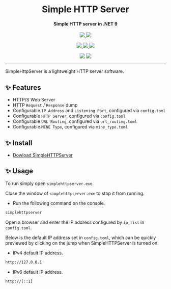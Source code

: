 <h1 align="center">Simple HTTP Server</h1>
<h4 align="center">Simple HTTP server in .NET 9</h4>

<p align="center">
  <a href="https://opensource.org/licenses/MIT">
    <img src="http://img.shields.io/badge/License-MIT-1e90ff?style=for-the-badge"/>
  </a>
  <a href="https://dotnet.microsoft.com">
    <img src="http://img.shields.io/badge/.NET-9.0-1e90ff?style=for-the-badge"/>
  </a>
</p>

<p align="center">
  <a href="/#features">
    <img src="http://img.shields.io/badge/Features-1e90ff?style=for-the-badge"/>
  </a>
  <a href="/#install">
    <img src="http://img.shields.io/badge/Install-1e90ff?style=for-the-badge"/>
  </a>
  <a href="/#usage">
    <img src="http://img.shields.io/badge/Usage-1e90ff?style=for-the-badge"/>
  </a>
</p>

<p align="center">
  <img src="https://img.shields.io/badge/English-lightgray?style=for-the-badge"/>
  <a href="README/zh-cn.md">
    <img src="https://img.shields.io/badge/简体中文-1e90ff?style=for-the-badge"/>
  </a>
</p>

---

SimpleHttpServer is a lightweight HTTP server software.

## ✨ Features

- HTTP/S Web Server
- HTTP `Request` / `Response` dump
- Configurable `IP Address` and `Listening Port`, configured via `config.toml`
- Configurable `HTTP Server`, configured via `config.toml`
- Configurable `URL Routing`, configured via `url_routing.toml`
- Configurable `MINE Type`, configured via `mine_type.toml`

## ✨ Install

- [Dowload SimpleHTTPServer](https://github.com/suoyukii/SimpleHTTPServer/releases)

## ✨ Usage

To run simply open `simplehttpserver.exe`.

Close the window of `simplehttpserver.exe` to stop it from running.

- Run the following command on the console.

```sh
simplehttpserver
```

Open a browser and enter the IP address configured by `ip_list` in `config.toml`.

Below is the default IP address set in `config.toml`, which can be quickly previewed by clicking on the jump when SimpleHTTPServer is turned on.

- IPv4 default IP address.

```sh
http://127.0.0.1
```

- IPv6 default IP address.

```sh
http://[::1]
```
